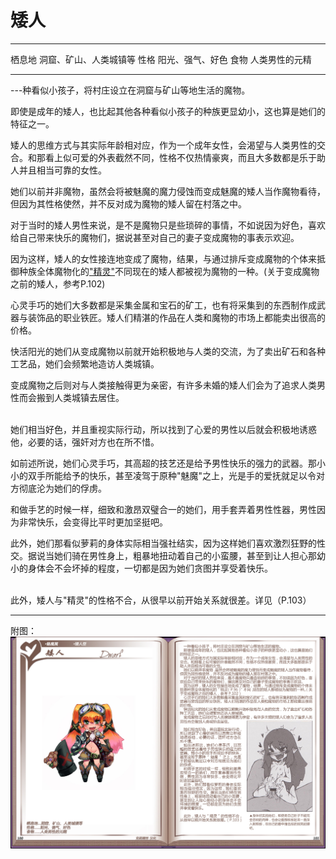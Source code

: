 # 矮人

  -------- ------------------------
  栖息地   洞窟、矿山、人类城镇等
  性格     阳光、强气、好色
  食物     人类男性的元精
  -------- ------------------------

---种看似小孩子，将村庄设立在洞窟与矿山等地生活的魔物。

即使是成年的矮人，也比起其他各种看似小孩子的种族更显幼小，这也算是她们的特征之一。

矮人的思维方式与其实际年龄相对应，作为一个成年女性，会渴望与人类男性的交合。和那看上似可爱的外表截然不同，性格不仅热情豪爽，而且大多数都是乐于助人并且相当可靠的女性。

她们以前并非魔物，虽然会将被魅魔的魔力侵蚀而变成魅魔的矮人当作魔物看待，但因为其性格使然，并不反对成为魔物的矮人留在村落之中。

对于当时的矮人男性来说，是不是魔物只是些琐碎的事情，不如说因为好色，喜欢给自己带来快乐的魔物们，据说甚至对自己的妻子变成魔物的事表示欢迎。

因为这样，矮人的女性接连地变成了魔物，结果，与通过排斥变成魔物的个体来抵御种族全体魔物化的["精灵"](42精灵.md)不同现在的矮人都被视为魔物的一种。(关于变成魔物之前的矮人，参考P.102)

心灵手巧的她们大多数都是采集金属和宝石的矿工，也有将采集到的东西制作成武器与装饰品的职业铁匠。矮人们精湛的作品在人类和魔物的市场上都能卖出很高的价格。

快活阳光的她们从变成魔物以前就开始积极地与人类的交流，为了卖出矿石和各种工艺品，她们会频繁地造访人类城镇。

变成魔物之后则对与人类接触得更为亲密，有许多未婚的矮人们会为了追求人类男性而会搬到人类城镇去居住。

<br>
她们相当好色，并且重视实际行动，所以找到了心爱的男性以后就会积极地诱惑他，必要的话，强奸对方也在所不惜。

如前述所说，她们心灵手巧，其高超的技艺还是给予男性快乐的强力的武器。那小小的双手所能给予的快乐，甚至凌驾于原种"魅魔"之上，光是手的爱抚就足以令对方彻底沦为她们的俘虏。

和做手艺的时候一样，细致和激昂双璧合一的她们，用手套弄着男性性器，男性因为非常快乐，会变得比平时更加坚挺吧。

此外，她们那看似萝莉的身体实际相当强社结实，因为这样她们喜欢激烈狂野的性交。据说当她们骑在男性身上，粗暴地扭动着自己的小蛮腰，甚至到让人担心那幼小的身体会不会坏掉的程度，一切都是因为她们贪图并享受着快乐。

<br>
此外，矮人与"精灵"的性格不合，从很早以前开始关系就很差。详见（P.103）

------------------------------------------------------------------------

附图： ![](img\魔物娘图鉴I\100-101矮人.jpg)
